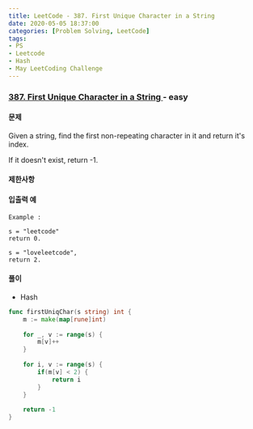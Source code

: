 ```yaml
---
title: LeetCode - 387. First Unique Character in a String
date: 2020-05-05 18:37:00
categories: [Problem Solving, LeetCode]
tags:
- PS
- Leetcode
- Hash
- May LeetCoding Challenge
---
```


### [ 387. First Unique Character in a String ](https://leetcode.com/problems/first-unique-character-in-a-string/) - easy

#### 문제

Given a string, find the first non-repeating character in it and return it's index. 

If it doesn't exist, return -1.

#### 제한사항

#### 입출력 예

```
Example :

s = "leetcode"
return 0.

s = "loveleetcode",
return 2.
```

#### 풀이
- Hash

```go
func firstUniqChar(s string) int {
    m := make(map[rune]int)
    
    for _, v := range(s) {
        m[v]++
    }
    
    for i, v := range(s) {
        if(m[v] < 2) {
            return i
        }
    }
    
    return -1
}
```
